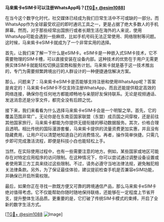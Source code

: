 **马来紫卡eSIM卡可以注册WhatsApp吗？[[TG💪+ @esim1088](https://t.me/s/esim1088)]**

在当今这个数字化时代，社交媒体已经成为我们日常生活中不可或缺的一部分。而WhatsApp作为全球最受欢迎的即时通讯工具之一，更是占据了绝大多数人的手机屏幕。然而，对于那些经常出国旅行或者长期生活在海外的人来说，使用WhatsApp可能会遇到一些麻烦，比如手机号码无法正常使用、网络限制等问题。这时候，马来紫卡eSIM卡就成为了一个非常实用的选择。

首先，让我们来了解一下什么是eSIM卡。eSIM卡是一种嵌入式SIM卡技术，它不需要物理的SIM卡槽，可以直接安装在设备内部。这种技术的优势在于用户无需更换实体SIM卡就能轻松切换运营商和服务计划。马来紫卡就是基于这一技术推出的，专门为需要频繁跨境出行的人群设计的一种便捷通信解决方案。

那么，问题来了：马来紫卡eSIM卡是否能够支持注册和使用WhatsApp呢？答案是肯定的！马来紫卡eSIM卡不仅支持注册WhatsApp，而且还能提供稳定高效的网络连接，确保你在任何地方都能顺畅地与亲朋好友保持联系。无论是视频通话、发送消息还是分享文件，都完全没有后顾之忧。

接下来，我们来看看为什么选择马来紫卡eSIM卡会是一个明智之举。首先，它的覆盖范围非常广。无论你是在东南亚国家联盟（东盟）成员国之间穿梭，还是前往其他国家旅行，马来紫卡都能为你提供无缝衔接的移动数据服务。其次，价格合理且透明。相比传统的国际漫游套餐，马来紫卡提供的流量资费更加实惠，并且没有隐藏费用，让用户可以清楚地知道自己的消费情况。再者，操作简单快捷。只需几步即可完成激活流程，即便是科技小白也能轻松上手。

当然，在实际使用过程中，也有一些需要注意的地方。例如，某些国家或地区可能存在对特定应用程序的访问限制。在这种情况下，你可以尝试通过调整设备设置或者使用第三方工具来绕过这些限制。不过，请务必遵守当地法律法规，避免触犯相关法律条款。另外，为了保证最佳体验，建议提前检查手机是否兼容eSIM功能，并确保已开启所需权限。

最后，如果你正在寻找一款既方便又可靠的跨境通信产品，那么马来紫卡eSIM卡绝对值得考虑。它不仅能帮助你随时随地保持联络，还能够在一定程度上节省开支，提升整体生活品质。更重要的是，它打破了传统SIM卡模式的束缚，开启了全新的数字生活方式。

[[TG💪+ @esim1088](https://t.me/s/esim1088) ![Image](https://i.postimg.cc/4NQfJmqS/Snipaste-2025-05-13-00-14-12.png)]